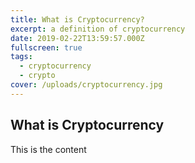 ```yaml
---
title: What is Cryptocurrency?
excerpt: a definition of cryptocurrency
date: 2019-02-22T13:59:57.000Z
fullscreen: true
tags:
  - cryptocurrency
  - crypto
cover: /uploads/cryptocurrency.jpg
---
```


## What is Cryptocurrency

This is the content 
